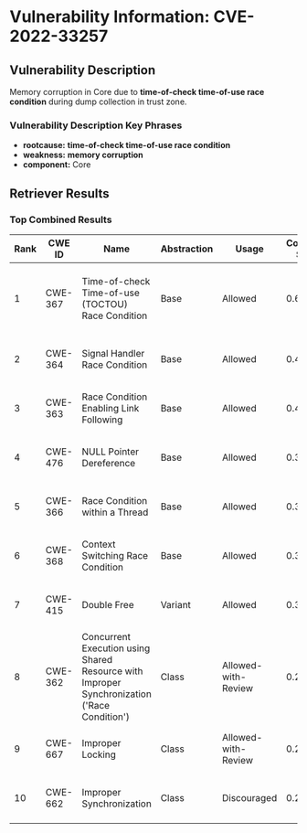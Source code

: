 # Vulnerability Information: CVE-2022-33257

## Vulnerability Description
Memory corruption in Core due to **time-of-check time-of-use race condition** during dump collection in trust zone.

### Vulnerability Description Key Phrases
- **rootcause:** **time-of-check time-of-use race condition**
- **weakness:** **memory corruption**
- **component:** Core

## Retriever Results

### Top Combined Results

| Rank | CWE ID | Name | Abstraction | Usage | Combined Score | Retrievers | Individual Scores |
|------|--------|------|-------------|-------|---------------|------------|-------------------|
| 1 | CWE-367 | Time-of-check Time-of-use (TOCTOU) Race Condition | Base | Allowed | 0.6556 | dense, sparse, graph | dense: 0.500, sparse: 0.328, graph: 0.609 |
| 2 | CWE-364 | Signal Handler Race Condition | Base | Allowed | 0.4939 | sparse, graph | sparse: 0.238, graph: 1.000 |
| 3 | CWE-363 | Race Condition Enabling Link Following | Base | Allowed | 0.4566 | sparse, graph | sparse: 0.247, graph: 0.882 |
| 4 | CWE-476 | NULL Pointer Dereference | Base | Allowed | 0.3930 | sparse, graph | sparse: 0.194, graph: 0.789 |
| 5 | CWE-366 | Race Condition within a Thread | Base | Allowed | 0.3681 | dense, sparse | dense: 0.502, sparse: 0.204 |
| 6 | CWE-368 | Context Switching Race Condition | Base | Allowed | 0.3476 | sparse, graph | sparse: 0.122, graph: 0.777 |
| 7 | CWE-415 | Double Free | Variant | Allowed | 0.3440 | sparse, graph | sparse: 0.196, graph: 0.729 |
| 8 | CWE-362 | Concurrent Execution using Shared Resource with Improper Synchronization ('Race Condition') | Class | Allowed-with-Review | 0.2830 | sparse, graph | sparse: 0.273, graph: 0.911 |
| 9 | CWE-667 | Improper Locking | Class | Allowed-with-Review | 0.2257 | dense, sparse | dense: 0.508, sparse: 0.227 |
| 10 | CWE-662 | Improper Synchronization | Class | Discouraged | 0.2092 | sparse, graph | sparse: 0.248, graph: 0.911 |


